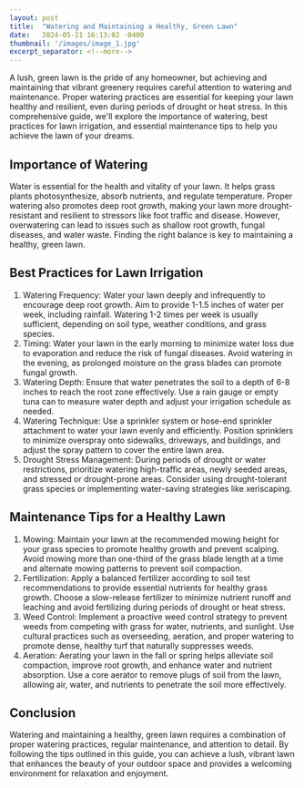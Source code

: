 ```yaml
---
layout: post
title:  "Watering and Maintaining a Healthy, Green Lawn"
date:   2024-05-21 16:13:02 -0400
thumbnail: '/images/image_1.jpg'
excerpt_separator: <!--more-->
---
```

A lush, green lawn is the pride of any homeowner, but achieving and maintaining that vibrant greenery requires careful attention to watering and maintenance. <!--more-->Proper watering practices are essential for keeping your lawn healthy and resilient, even during periods of drought or heat stress. In this comprehensive guide, we'll explore the importance of watering, best practices for lawn irrigation, and essential maintenance tips to help you achieve the lawn of your dreams.

## Importance of Watering
Water is essential for the health and vitality of your lawn. It helps grass plants photosynthesize, absorb nutrients, and regulate temperature. Proper watering also promotes deep root growth, making your lawn more drought-resistant and resilient to stressors like foot traffic and disease. However, overwatering can lead to issues such as shallow root growth, fungal diseases, and water waste. Finding the right balance is key to maintaining a healthy, green lawn.

## Best Practices for Lawn Irrigation
1. Watering Frequency:
Water your lawn deeply and infrequently to encourage deep root growth. Aim to provide 1-1.5 inches of water per week, including rainfall. Watering 1-2 times per week is usually sufficient, depending on soil type, weather conditions, and grass species.
2. Timing:
Water your lawn in the early morning to minimize water loss due to evaporation and reduce the risk of fungal diseases. Avoid watering in the evening, as prolonged moisture on the grass blades can promote fungal growth.
3. Watering Depth:
Ensure that water penetrates the soil to a depth of 6-8 inches to reach the root zone effectively. Use a rain gauge or empty tuna can to measure water depth and adjust your irrigation schedule as needed.
4. Watering Technique:
Use a sprinkler system or hose-end sprinkler attachment to water your lawn evenly and efficiently. Position sprinklers to minimize overspray onto sidewalks, driveways, and buildings, and adjust the spray pattern to cover the entire lawn area.
5. Drought Stress Management:
During periods of drought or water restrictions, prioritize watering high-traffic areas, newly seeded areas, and stressed or drought-prone areas. Consider using drought-tolerant grass species or implementing water-saving strategies like xeriscaping.

## Maintenance Tips for a Healthy Lawn
1. Mowing:
Maintain your lawn at the recommended mowing height for your grass species to promote healthy growth and prevent scalping. Avoid mowing more than one-third of the grass blade length at a time and alternate mowing patterns to prevent soil compaction.
2. Fertilization:
Apply a balanced fertilizer according to soil test recommendations to provide essential nutrients for healthy grass growth. Choose a slow-release fertilizer to minimize nutrient runoff and leaching and avoid fertilizing during periods of drought or heat stress.
3. Weed Control:
Implement a proactive weed control strategy to prevent weeds from competing with grass for water, nutrients, and sunlight. Use cultural practices such as overseeding, aeration, and proper watering to promote dense, healthy turf that naturally suppresses weeds.
4. Aeration:
Aerating your lawn in the fall or spring helps alleviate soil compaction, improve root growth, and enhance water and nutrient absorption. Use a core aerator to remove plugs of soil from the lawn, allowing air, water, and nutrients to penetrate the soil more effectively.

## Conclusion
Watering and maintaining a healthy, green lawn requires a combination of proper watering practices, regular maintenance, and attention to detail. By following the tips outlined in this guide, you can achieve a lush, vibrant lawn that enhances the beauty of your outdoor space and provides a welcoming environment for relaxation and enjoyment.
